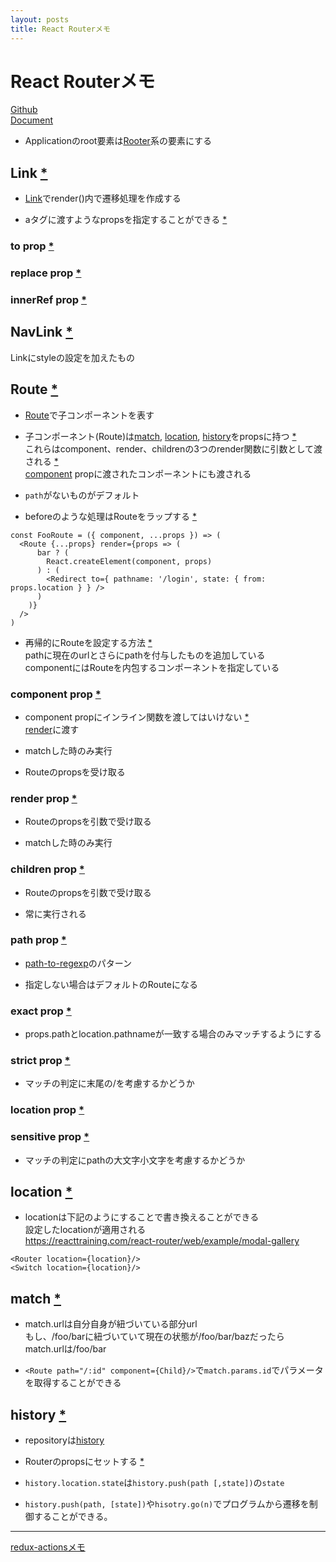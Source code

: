 ```yaml
---
layout: posts
title: React Routerメモ
---
```

# React Routerメモ

[Github](https://github.com/ReactTraining/react-router)  
[Document](https://reacttraining.com/react-router/web/guides/quick-start)  


* Applicationのroot要素は[Rooter](https://reacttraining.com/react-router/web/api/Router)系の要素にする

## Link [\*](https://reacttraining.com/react-router/web/api/Link)

* [Link](https://reacttraining.com/react-router/web/api/Link)でrender()内で遷移処理を作成する

* aタグに渡すようなpropsを指定することができる [\*](https://reacttraining.com/react-router/web/api/Link/others)

### to prop [\*](https://reacttraining.com/react-router/web/api/Link/to-string)

### replace prop [\*](https://reacttraining.com/react-router/web/api/Link/replace-bool)

### innerRef prop [\*](https://reacttraining.com/react-router/web/api/Link/innerref-function)

## NavLink [\*](https://reacttraining.com/react-router/web/api/NavLink)

Linkにstyleの設定を加えたもの

## Route [\*](https://reacttraining.com/react-router/web/api/Route)

* [Route](https://reacttraining.com/react-router/web/api/Route)で子コンポーネントを表す

* 子コンポーネント(Route)は[match](https://reacttraining.com/react-router/web/api/match), [location](https://reacttraining.com/react-router/web/api/location), [history](https://reacttraining.com/react-router/web/api/history)をpropsに持つ [\*](https://reacttraining.com/react-router/web/api/Route/route-props)  
これらはcomponent、render、childrenの3つのrender関数に引数として渡される [\*](https://reacttraining.com/react-router/web/api/Route/route-render-methods)  
[component](https://reacttraining.com/react-router/web/api/Route/component) propに渡されたコンポーネントにも渡される

* `path`がないものがデフォルト

* beforeのような処理はRouteをラップする [\*](https://reacttraining.com/react-router/web/example/auth-workflow)  

```
const FooRoute = ({ component, ...props }) => (
  <Route {...props} render={props => (
      bar ? (
        React.createElement(component, props)
      ) : (
        <Redirect to={ pathname: '/login', state: { from: props.location } } />
      )
    )}
  />
)
```

* 再帰的にRouteを設定する方法 [\*](https://reacttraining.com/react-router/web/example/recursive-paths)  
pathに現在のurlとさらにpathを付与したものを追加している  
componentにはRouteを内包するコンポーネントを指定している  

### component prop [\*](https://reacttraining.com/react-router/web/api/Route/component)

* component propにインライン関数を渡してはいけない [\*](https://reacttraining.com/react-router/web/guides/basic-components/route-rendering-props)  
[render](https://reacttraining.com/react-router/web/api/Route/render-func)に渡す

* matchした時のみ実行

* Routeのpropsを受け取る

### render prop [\*](https://reacttraining.com/react-router/web/api/Route/render-func)

* Routeのpropsを引数で受け取る

* matchした時のみ実行

### children prop [\*](https://reacttraining.com/react-router/web/api/Route/children-func)

* Routeのpropsを引数で受け取る

* 常に実行される

### path prop [\*](https://reacttraining.com/react-router/web/api/Route/path-string)

* [path-to-regexp](https://github.com/pillarjs/path-to-regexp)のパターン

* 指定しない場合はデフォルトのRouteになる

### exact prop [\*](https://reacttraining.com/react-router/web/api/Route/exact-bool)

* props.pathとlocation.pathnameが一致する場合のみマッチするようにする

### strict prop [\*](https://reacttraining.com/react-router/web/api/Route/strict-bool)

* マッチの判定に末尾の/を考慮するかどうか

### location prop [\*](https://reacttraining.com/react-router/web/api/Route/location-object)

### sensitive prop [\*](https://reacttraining.com/react-router/web/api/Route/sensitive-bool)

* マッチの判定にpathの大文字小文字を考慮するかどうか

## location [\*](https://reacttraining.com/react-router/web/api/location)

* locationは下記のようにすることで書き換えることができる  
設定したlocationが適用される  
https://reacttraining.com/react-router/web/example/modal-gallery  

```
<Router location={location}/>
<Switch location={location}/>
```

## match [\*](https://reacttraining.com/react-router/web/api/match)

* match.urlは自分自身が紐づいている部分url  
もし、/foo/barに紐づいていて現在の状態が/foo/bar/bazだったら  
match.urlは/foo/bar

* `<Route path="/:id" component={Child}/>`で`match.params.id`でパラメータを取得することができる

## history [\*](https://reacttraining.com/react-router/web/api/history)

* repositoryは[history](https://github.com/ReactTraining/history)  

* Routerのpropsにセットする [\*](https://reacttraining.com/react-router/web/api/Router/history-object)

* `history.location.state`は`history.push(path [,state])`の`state`

* `history.push(path, [state])`や`hisotry.go(n)`でプログラムから遷移を制御することができる。 

<hr/>

[redux-actionsメモ](/2018/09/08/redux-actions.html)
